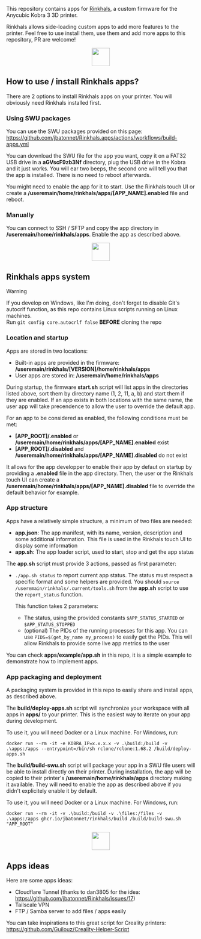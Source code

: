 This repository contains apps for [Rinkhals](https://github.com/jbatonnet/Rinkhals), a custom firmware for the Anycubic Kobra 3 3D printer.

Rinkhals allows side-loading custom apps to add more features to the printer.
Feel free to use install them, use them and add more apps to this repository, PR are welcome!


<p align="center">
    <img width="48" src="https://github.com/jbatonnet/Rinkhals/blob/master/icon.png?raw=true" />
</p>


## How to use / install Rinkhals apps?

There are 2 options to install Rinkhals apps on your printer. You will obviously need Rinkhals installed first.

### Using SWU packages

You can use the SWU packages provided on this page: https://github.com/jbatonnet/Rinkhals.apps/actions/workflows/build-apps.yml

You can download the SWU file for the app you want, copy it on a FAT32 USB drive in a **aGVscF9zb3Nf** directory, plug the USB drive in the Kobra and it just works. You will ear two beeps, the second one will tell you that the app is installed. There is no need to reboot afterwards.

You might need to enable the app for it to start. Use the Rinkhals touch UI or create a **/useremain/home/rinkhals/apps/[APP_NAME].enabled** file and reboot.

### Manually

You can connect to SSH / SFTP and copy the app directory in **/useremain/home/rinkhals/apps**. Enable the app as described above.



<p align="center">
    <img width="48" src="https://github.com/jbatonnet/Rinkhals/blob/master/icon.png?raw=true" />
</p>


## Rinkhals apps system

> [!WARNING]
> If you develop on Windows, like I'm doing, don't forget to disable Git's autocrlf function, as this repo contains Linux scripts running on Linux machines.<br />
> Run `git config core.autocrlf false` **BEFORE** cloning the repo

### Location and startup

Apps are stored in two locations:
- Built-in apps are provided in the firmware: **/useremain/rinkhals/[VERSION]/home/rinkhals/apps**
- User apps are stored in: **/useremain/home/rinkhals/apps**

During startup, the firmware **start.sh** script will list apps in the directories listed above, sort them by directory name (1, 2, 11, a, b) and start them if they are enabled.
If an app exists in both locations with the same name, the user app will take precendence to allow the user to override the default app.

For an app to be considered as enabled, the following conditions must be met:
- **[APP_ROOT]/.enabled** or **/useremain/home/rinkhals/apps/[APP_NAME].enabled** exist
- **[APP_ROOT]/.disabled** and **/useremain/home/rinkhals/apps/[APP_NAME].disabled** do not exist

It allows for the app developper to enable their app by defaut on startup by providing a **.enabled** file in the app directory.
Then, the user or the Rinkhals touch UI can create a **/useremain/home/rinkhals/apps/[APP_NAME].disabled** file to override the default behavior for example.

### App structure

Apps have a relatively simple structure, a minimum of two files are needed:
- **app.json**: The app manifest, with its name, version, description and some additional information. This file is used in the Rinkhals touch UI to display some information
- **app.sh**: The app loader script, used to start, stop and get the app status

The **app.sh** script must provide 3 actions, passed as first parameter:
- `./app.sh status` to report current app status. The status must respect a specific format and some helpers are provided. You should `source /useremain/rinkhals/.current/tools.sh` from the **app.sh** script to use the `report_status` function.

    This function takes 2 parameters:
    - The status, using the provided constants `$APP_STATUS_STARTED` or `$APP_STATUS_STOPPED`
    - (optional) The PIDs of the running processes for this app. You can use `PIDS=$(get_by_name my_process)` to easily get the PIDs. This will allow Rinkhals to provide some live app metrics to the user

You can check **apps/example/app.sh** in this repo, it is a simple example to demonstrate how to implement apps.

### App packaging and deployment

A packaging system is provided in this repo to easily share and install apps, as described above.

The **build/deploy-apps.sh** script will synchronize your workspace with all apps in **apps/** to your printer. This is the easiest way to iterate on your app during development.


To use it, you will need Docker or a Linux machine. For Windows, run:
```
docker run --rm -it -e KOBRA_IP=x.x.x.x -v .\build:/build -v .\apps:/apps --entrypoint=/bin/sh rclone/rclone:1.68.2 /build/deploy-apps.sh
```

The **build/build-swu.sh** script will package your app in a SWU file users will be able to install directly on their printer. During installation, the app will be copied to their printer's **/useremain/home/rinkhals/apps** directory making it available.
They will need to enable the app as described above if you didn't explicitely enable it by default.

To use it, you will need Docker or a Linux machine. For Windows, run:
```
docker run --rm -it -v .\build:/build -v .\files:/files -v .\apps:/apps ghcr.io/jbatonnet/rinkhals/build /build/build-swu.sh "APP_ROOT"
```


<p align="center">
    <img width="48" src="https://github.com/jbatonnet/Rinkhals/blob/master/icon.png?raw=true" />
</p>


## Apps ideas

Here are some apps ideas:
- Cloudflare Tunnel (thanks to dan3805 for the idea: https://github.com/jbatonnet/Rinkhals/issues/17)
- Tailscale VPN
- FTP / Samba server to add files / apps easily

You can take inspirations to this great script for Creality printers: https://github.com/Guilouz/Creality-Helper-Script
